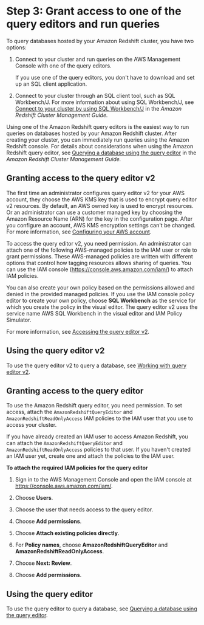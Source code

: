 # Step 3: Grant access to one of the query editors and run queries<a name="rs-gsg-connect-to-cluster"></a>

 To query databases hosted by your Amazon Redshift cluster, you have two options:

1. Connect to your cluster and run queries on the AWS Management Console with one of the query editors\. 

   If you use one of the query editors, you don't have to download and set up an SQL client application\. 

1. Connect to your cluster through an SQL client tool, such as SQL Workbench/J\. For more information about using SQL Workbench/J, see [Connect to your cluster by using SQL Workbench/J](https://docs.aws.amazon.com/redshift/latest/mgmt/connecting-using-workbench.html) in the *Amazon Redshift Cluster Management Guide\.* 

Using one of the Amazon Redshift query editors is the easiest way to run queries on databases hosted by your Amazon Redshift cluster\. After creating your cluster, you can immediately run queries using the Amazon Redshift console\. For details about considerations when using the Amazon Redshift query editor, see [Querying a database using the query editor](https://docs.aws.amazon.com/redshift/latest/mgmt/query-editor.html) in the *Amazon Redshift Cluster Management Guide\.*

## Granting access to the query editor v2<a name="gsg-query-cluster-configure-v2"></a>

The first time an administrator configures query editor v2 for your AWS account, they choose the AWS KMS key that is used to encrypt query editor v2 resources\. By default, an AWS owned key is used to encrypt resources\. Or an administrator can use a customer managed key by choosing the Amazon Resource Name \(ARN\) for the key in the configuration page\. After you configure an account, AWS KMS encryption settings can't be changed\. For more information, see [Configuring your AWS account](https://docs.aws.amazon.com/redshift/latest/mgmt/copy-parameters-credentials.html)\.

To access the query editor v2, you need permission\. An administrator can attach one of the following AWS\-managed policies to the IAM user or role to grant permissions\. These AWS\-managed policies are written with different options that control how tagging resources allows sharing of queries\. You can use the IAM console \([https://console\.aws\.amazon\.com/iam/](https://console.aws.amazon.com/iam/)\) to attach IAM policies\. 

You can also create your own policy based on the permissions allowed and denied in the provided managed policies\. If you use the IAM console policy editor to create your own policy, choose **SQL Workbench** as the service for which you create the policy in the visual editor\. The query editor v2 uses the service name AWS SQL Workbench in the visual editor and IAM Policy Simulator\.  

For more information, see [Accessing the query editor v2](query-editor-v2-configure.html)\.

## Using the query editor v2<a name="gsg-using-query-editor-v2"></a>

To use the query editor v2 to query a database, see [Working with query editor v2](https://docs.aws.amazon.com/redshift/latest/mgmt/query-editor-v2-using.html)\.

## Granting access to the query editor<a name="gsg-query-cluster-configure"></a>

To use the Amazon Redshift query editor, you need permission\. To set access, attach the `AmazonRedshiftQueryEditor` and `AmazonRedshiftReadOnlyAccess` IAM policies to the IAM user that you use to access your cluster\.

If you have already created an IAM user to access Amazon Redshift, you can attach the `AmazonRedshiftQueryEditor` and `AmazonRedshiftReadOnlyAccess` policies to that user\. If you haven't created an IAM user yet, create one and attach the policies to the IAM user\.

**To attach the required IAM policies for the query editor**

1. Sign in to the AWS Management Console and open the IAM console at [https://console\.aws\.amazon\.com/iam/](https://console.aws.amazon.com/iam/)\.

1. Choose **Users**\.

1. Choose the user that needs access to the query editor\.

1. Choose **Add permissions**\.

1. Choose **Attach existing policies directly**\.

1. For **Policy names**, choose **AmazonRedshiftQueryEditor** and **AmazonRedshiftReadOnlyAccess**\.

1. Choose **Next: Review**\.

1. Choose **Add permissions**\.

## Using the query editor<a name="gsg-using-query-editor"></a>

To use the query editor to query a database, see [Querying a database using the query editor](https://docs.aws.amazon.com/redshift/latest/mgmt/query-editor.html)\.